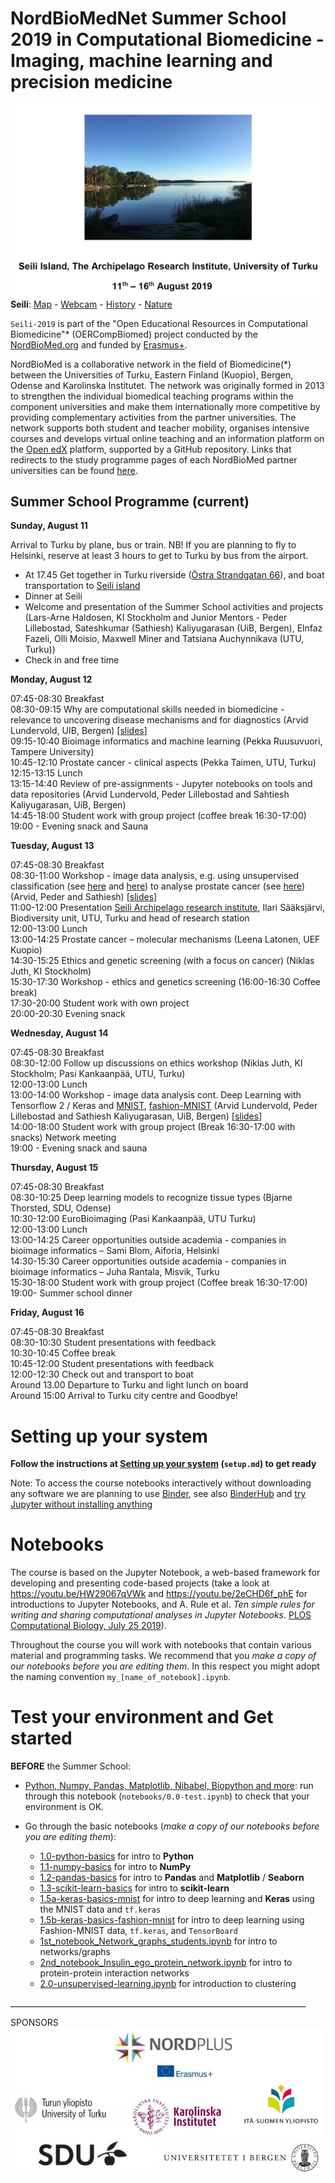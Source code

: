 # NordBioMedNet Summer School 2019 in Computational Biomedicine - Imaging, machine learning and precision medicine

![Seili-2019 image](./assets/seili_2019.png) 
**Seili**: [Map](https://www.visitseili.fi/en/map) - [Webcam](https://www.visitseili.fi/en/webcam-and-weather/#pll_switcher) - [History](https://www.visitseili.fi/en/history) - [Nature](https://www.visitseili.fi/en/nature)


`Seili-2019` is part of the "Open Educational Resources in Computational Biomedicine"* (OERCompBiomed) project conducted by the [NordBioMed.org](https://nordbiomed.org/news/summer-school-2019) and funded by [Erasmus+](http://ec.europa.eu/programmes/erasmus-plus/projects/eplus-project-details/#project/bc4e0bdb-aa64-4d5c-a7f2-26d68ec36647).

NordBioMed is a collaborative network in the field of Biomedicine(*) between the Universities of Turku, Eastern Finland (Kuopio), Bergen, Odense and Karolinska Institutet. The network was originally formed in 2013 to strengthen the individual biomedical teaching programs within the component universities and make them internationally more competitive by providing complementary activities from the partner universities. The network supports both student and teacher mobility, organises intensive courses and develops virtual online teaching and an information platform on the [Open edX](https://open.edx.org/) platform, supported by a GitHub repository.
Links that redirects to the study programme pages of each NordBioMed partner universities can be found [here](https://nordbiomed.org).



## Summer School Programme (current)

**Sunday, August 11**

Arrival to Turku by plane, bus or train. NB! If you are planning to fly to Helsinki, reserve at least 3 hours to get to Turku by bus from the airport.

 - At 17.45	Get together in Turku riverside ([Östra Strandgatan 66](https://www.google.com/maps/place/It%C3%A4inen+Rantakatu+66,+20810+Turku,+Finland/@60.4392863,22.2435996,17z/data=!3m1!4b1!4m5!3m4!1s0x468c770743d1c15d:0xe54b5e21c7c1efd4!8m2!3d60.4392863!4d22.2457883)), and boat transportation to [Seili island](https://www.visitseili.fi/en/map)
 - Dinner at Seili
 - Welcome and presentation of the Summer School activities and projects  (Lars-Arne Haldosen, KI Stockholm and Junior Mentors - Peder Lillebostad, Sateshkumar (Sathiesh) Kaliyugarasan (UiB, Bergen), Elnfaz Fazeli, Olli Moisio, Maxwell Miner and Tatsiana Auchynnikava (UTU, Turku))
 - Check in and free time

**Monday, August 12**

07:45-08:30	Breakfast <br>
08:30-09:15	Why are computational skills needed in biomedicine - relevance to uncovering disease mechanisms and for diagnostics (Arvid Lundervold, UIB, Bergen) [[slides](https://docs.google.com/presentation/d/1srqlU0Kk3NlfTV91haD1pgaOm08VvSndPULtYaq3gQg/edit?usp=sharing)]<br>
09:15-10:40	Bioimage informatics and machine learning (Pekka Ruusuvuori, Tampere University)<br>
10:45-12:10	Prostate cancer - clinical aspects (Pekka Taimen, UTU, Turku)<br>
12:15-13:15	Lunch<br>
13:15-14:40	Review of pre-assignments - Jupyter notebooks on tools and data repositories (Arvid Lundervold, Peder Lillebostad and Sahtiesh Kaliyugarasan, UiB, Bergen)<br>
14:45-18:00	Student work with group project (coffee break 16:30-17:00)<br>
19:00 -	Evening snack and Sauna

**Tuesday, August 13**

07:45-08:30	Breakfast<br>
08:30-11:00	Workshop - image data analysis, e.g. using unsupervised classification (see [here](notebooks/2.0-unsupervised-learning.ipynb) and [here](notebooks/brain-mri-unsupervised-classification.ipynb)) to analyse prostate cancer (see [here](notebooks/prostate-mri-unsupervised-classification.ipynb)) (Arvid, Peder and Sathiesh) [[slides](https://docs.google.com/presentation/d/1E5YYcxXunRrD7DYPOGmIuihcDEKnaTzBI73tUOgyM8s/edit?usp=sharing)] <br>
11:00-12:00	Presentation [Seili Archipelago research institute](https://www.utu.fi/en/units/cerut/archipelago-research-institute/Pages/home.aspx), Ilari Sääksjärvi, 
		Biodiversity unit, UTU, Turku and head of research station<br>
12:00-13:00	Lunch<br>
13:00-14:25	Prostate cancer – molecular mechanisms (Leena Latonen, UEF Kuopio)<br>
14:30-15:25	Ethics and genetic screening (with a focus on cancer) (Niklas Juth, KI Stockholm)<br>
15:30-17:30	Workshop - ethics and genetics screening (16:00-16:30 Coffee break)<br>
17:30-20:00	Student work with own project<br>
20:00-20:30	Evening snack

**Wednesday, August 14**

07:45-08:30	Breakfast<br>
08:30-12:00	Follow up discussions on ethics workshop (Niklas Juth, KI Stockholm; Pasi Kankaanpää, UTU, Turku)<br>
12:00-13:00	Lunch<br>
13:00-14:00	Workshop - image data analysis cont. Deep Learning with Tensorflow 2 / Keras and [MNIST](notebooks/1.5a-keras-basics-mnist.ipynb), [fashion-MNIST](notebooks/1.5b-keras-basics-fashion-mnist.ipynb) (Arvid Lundervold, Peder 
		Lillebostad and Sathiesh Kaliyugarasan, UiB, Bergen) [[slides](https://docs.google.com/presentation/d/1_OryudMkKXNhnkqgli6iPu75XOA5JxfxfNqA9y9fiKI/edit?usp=sharing)]<br>
14:00-18:00	Student work with group project (Break 16:30-17:00 with snacks) Network meeting<br>
19:00 -	Evening snack and sauna<br>

**Thursday, August 15**

07:45-08:30	Breakfast<br>
08:30-10:25	Deep learning models to recognize tissue types (Bjarne Thorsted, SDU, Odense)<br>
10:30-12:00	EuroBioimaging (Pasi Kankaanpää, UTU Turku)<br>
12:00-13:00	Lunch<br>
13:00-14:25	Career opportunities outside academia - companies in bioimage informatics – Sami Blom, Aiforia, Helsinki<br>
14:30-15:30	Career opportunities outside academia - companies in bioimage informatics – Juha Rantala, Misvik, Turku<br>
15:30-18:00	Student work with group project (Coffee break 16:30-17:00) <br>
19:00-	Summer school dinner<br>

**Friday, August 16**

07:45-08:30	Breakfast<br>
08:30-10:30	Student presentations with feedback <br>
10:30-10:45	Coffee break<br>
10:45-12:00	Student presentations with feedback <br>
12:00-12:30	Check out and transport to boat<br>
Around 13.00 Departure to Turku and light lunch on board<br>
Around 15:00 Arrival to Turku city centre and Goodbye!<br>


# Setting up your system

**Follow the instructions at [Setting up your system](setup.md) (`setup.md`) to get ready**

Note: To access the course notebooks interactively without downloading any software we are planning to use [Binder](https://mybinder.org), see also
[BinderHub](https://github.com/jupyterhub/binderhub) and [try Jupyter without installing anything](https://jupyter.org/try)

# Notebooks
The course is based on the Jupyter Notebook, a web-based framework for developing and presenting code-based projects (take a look at https://youtu.be/HW29067qVWk and https://youtu.be/2eCHD6f_phE for introductions to Jupyter Notebooks, and A. Rule et al. _Ten simple rules for writing and sharing computational analyses in Jupyter Notebooks_. [PLOS Computational Biology, July 25 2019](https://journals.plos.org/ploscompbiol/article?id=10.1371/journal.pcbi.1007007)).

Throughout the course you will work with notebooks that contain various material and programming tasks. We recommend that you *make a copy of our notebooks before you are editing them*. In this respect you might adopt the naming convention `my_[name_of_notebook].ipynb`.


# Test your environment and Get started
**BEFORE** the Summer School:
* [Python, Numpy, Pandas, Matplotlib, Nibabel, Biopython and more](notebooks/0.0-test.ipynb): run through this notebook (`notebooks/0.0-test.ipynb`) to check that your environment is OK.<br>

* Go through the basic notebooks (*make a copy of our notebooks before you are editing them*):
  * [1.0-python-basics](notebooks/1.0-python-basics.ipynb) for intro to **Python**
  * [1.1-numpy-basics](notebooks/1.1-numpy-basics.ipynb) for intro to **NumPy**
  * [1.2-pandas-basics](notebooks/1.2-pandas-basics.ipynb) for intro to **Pandas** and **Matplotlib** / **Seaborn**
  * [1.3-scikit-learn-basics](notebooks/1.3-scikit-learn-basics.ipynb) for intro to **scikit-learn**
  * [1.5a-keras-basics-mnist](notebooks/1.5a-keras-basics-mnist.ipynb) for intro to deep learning and **Keras** using the MNIST data and `tf.keras`
  * [1.5b-keras-basics-fashion-mnist](notebooks/1.5b-keras-basics-fashion-mnist.ipynb) for intro to deep learning using Fashion-MNIST data, `tf.keras`, and `TensorBoard`
  * [1st_notebook_Network_graphs_students.ipynb](notebooks/1st_notebook_Network_graphs_students.ipynb) for intro to networks/graphs
  * [2nd_notebook_Insulin_ego_protein_network.ipynb](notebooks/2nd_notebook_Insulin_ego_protein_network.ipynb) for intro to protein-protein  interaction networks
  * [2.0-unsupervised-learning.ipynb](notebooks/2.0-unsupervised-learning.ipynb) for introduction to clustering


__________________________________________________________________________<br>

SPONSORS<br>
<img src="./assets/logos.png" width="500">

